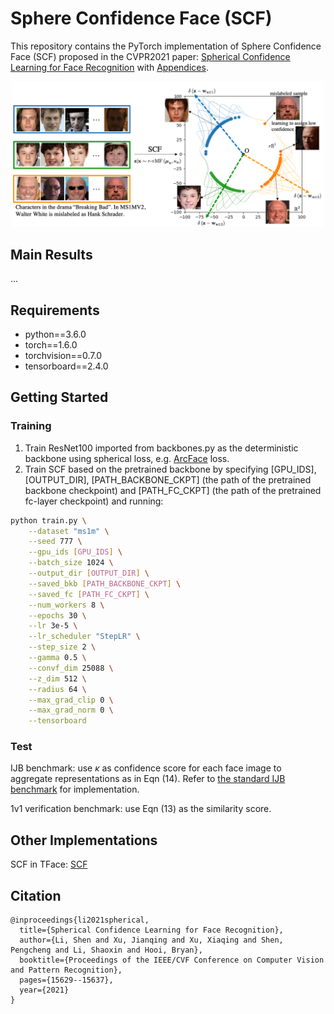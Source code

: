 # Sphere Confidence Face (SCF)

This repository contains the PyTorch implementation of Sphere Confidence Face (SCF) proposed in the CVPR2021 paper: [Spherical Confidence Learning for Face Recognition](https://openaccess.thecvf.com/content/CVPR2021/papers/Li_Spherical_Confidence_Learning_for_Face_Recognition_CVPR_2021_paper.pdf) with [Appendices](https://openaccess.thecvf.com/content/CVPR2021/supplemental/Li_Spherical_Confidence_Learning_CVPR_2021_supplemental.pdf).

<p align="center">
   <img src="scf_illustr.png" title="roc" width="500" />
</p>

## Main Results
...

## Requirements
* python==3.6.0
* torch==1.6.0
* torchvision==0.7.0
* tensorboard==2.4.0

## Getting Started
### Training
1. Train ResNet100 imported from backbones.py as the deterministic backbone using spherical loss, e.g. [ArcFace](https://github.com/deepinsight/insightface/tree/master/recognition/arcface_torch) loss.
2. Train SCF based on the pretrained backbone by specifying [GPU_IDS], [OUTPUT_DIR], [PATH_BACKBONE_CKPT] (the path of the pretrained backbone checkpoint) and [PATH_FC_CKPT] (the path of the pretrained fc-layer checkpoint) and running:

``` bash
python train.py \
    --dataset "ms1m" \
    --seed 777 \
    --gpu_ids [GPU_IDS] \
    --batch_size 1024 \
    --output_dir [OUTPUT_DIR] \
    --saved_bkb [PATH_BACKBONE_CKPT] \
    --saved_fc [PATH_FC_CKPT] \
    --num_workers 8 \
    --epochs 30 \
    --lr 3e-5 \
    --lr_scheduler "StepLR" \
    --step_size 2 \
    --gamma 0.5 \
    --convf_dim 25088 \
    --z_dim 512 \
    --radius 64 \
    --max_grad_clip 0 \
    --max_grad_norm 0 \
    --tensorboard
```

### Test

IJB benchmark: use $\kappa$ as confidence score for each face image to aggregate representations as in Eqn (14). Refer to [the standard IJB benchmark](https://github.com/deepinsight/insightface/tree/master/recognition/_evaluation_/ijb) for implementation.

1v1 verification benchmark: use Eqn (13) as the similarity score.

## Other Implementations
SCF in TFace: [SCF](https://github.com/Tencent/TFace/tree/master/tasks/scf)

## Citation
```
@inproceedings{li2021spherical,
  title={Spherical Confidence Learning for Face Recognition},
  author={Li, Shen and Xu, Jianqing and Xu, Xiaqing and Shen, Pengcheng and Li, Shaoxin and Hooi, Bryan},
  booktitle={Proceedings of the IEEE/CVF Conference on Computer Vision and Pattern Recognition},
  pages={15629--15637},
  year={2021}
}
```
